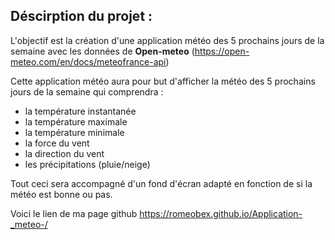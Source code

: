## Déscirption du projet : 

L'objectif est la création d'une application météo des 5 prochains jours de la semaine
avec les données de **Open-meteo** (https://open-meteo.com/en/docs/meteofrance-api)

Cette application météo aura pour but d'afficher la météo des 5 prochains jours de la semaine qui comprendra :
* la température instantanée
* la température maximale 
* la température minimale 
* la force du vent 
* la direction du vent 
* les précipitations (pluie/neige)

Tout ceci sera accompagné d'un fond d'écran adapté en fonction de si la météo est bonne ou pas. 

Voici le lien de ma page github https://romeobex.github.io/Application-_meteo-/


